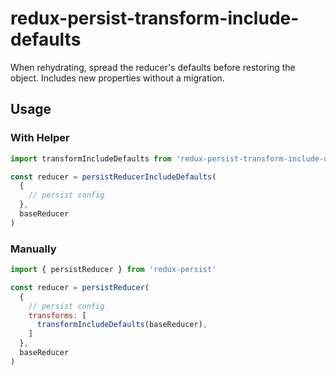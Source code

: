 # redux-persist-transform-include-defaults

When rehydrating, spread the reducer's defaults before restoring the object. Includes new properties without a migration.

## Usage

### With Helper

```js
import transformIncludeDefaults from 'redux-persist-transform-include-defaults'

const reducer = persistReducerIncludeDefaults(
  {
    // persist config
  },
  baseReducer
)
```

### Manually

```js
import { persistReducer } from 'redux-persist'

const reducer = persistReducer(
  {
    // persist config
    transforms: [
      transformIncludeDefaults(baseReducer),
    ]
  },
  baseReducer
)
```
